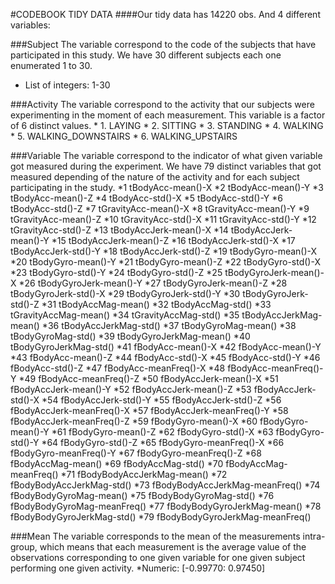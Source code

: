 #CODEBOOK TIDY DATA
####Our tidy data has 14220 obs. And 4 different variables:

###Subject
The variable correspond to the code of the subjects that have participated in this study. We have 30 different subjects each one enumerated 1 to 30. 
* List of integers: 1-30

###Activity
The variable correspond to the activity that our subjects were experimenting in the moment of each measurement. This variable is a factor of 6 distinct values.
        * 1.	LAYING
        * 2.	SITTING
        * 3.	STANDING
        * 4.	WALKING
        * 5.	WALKING_DOWNSTAIRS
        * 6.	WALKING_UPSTAIRS


###Variable 
The variable correspond to the indicator of what given variable  got measured during the experiment. We have 79 distinct variables that got measured depending of the nature of the activity and for each subject participating in the study.
      *1	tBodyAcc-mean()-X
      *2	tBodyAcc-mean()-Y
      *3	tBodyAcc-mean()-Z
      *4	tBodyAcc-std()-X
      *5	tBodyAcc-std()-Y
      *6	tBodyAcc-std()-Z
      *7	tGravityAcc-mean()-X
      *8	tGravityAcc-mean()-Y
      *9	tGravityAcc-mean()-Z
      *10	tGravityAcc-std()-X
      *11	tGravityAcc-std()-Y
      *12	tGravityAcc-std()-Z
      *13	tBodyAccJerk-mean()-X
      *14	tBodyAccJerk-mean()-Y
      *15	tBodyAccJerk-mean()-Z
      *16	tBodyAccJerk-std()-X
      *17	tBodyAccJerk-std()-Y
      *18	tBodyAccJerk-std()-Z
      *19	tBodyGyro-mean()-X
      *20	tBodyGyro-mean()-Y
      *21	tBodyGyro-mean()-Z
      *22	tBodyGyro-std()-X
      *23	tBodyGyro-std()-Y
      *24	tBodyGyro-std()-Z
      *25	tBodyGyroJerk-mean()-X
      *26	tBodyGyroJerk-mean()-Y
      *27	tBodyGyroJerk-mean()-Z
      *28	tBodyGyroJerk-std()-X
      *29	tBodyGyroJerk-std()-Y
      *30	tBodyGyroJerk-std()-Z
      *31	tBodyAccMag-mean()
      *32	tBodyAccMag-std()
      *33	tGravityAccMag-mean()
      *34	tGravityAccMag-std()
      *35	tBodyAccJerkMag-mean()
      *36	tBodyAccJerkMag-std()
      *37	tBodyGyroMag-mean()
      *38	tBodyGyroMag-std()
      *39	tBodyGyroJerkMag-mean()
      *40	tBodyGyroJerkMag-std()
      *41	fBodyAcc-mean()-X
      *42	fBodyAcc-mean()-Y
      *43	fBodyAcc-mean()-Z
      *44	fBodyAcc-std()-X
      *45	fBodyAcc-std()-Y
      *46	fBodyAcc-std()-Z
      *47	fBodyAcc-meanFreq()-X
      *48	fBodyAcc-meanFreq()-Y
      *49	fBodyAcc-meanFreq()-Z
      *50	fBodyAccJerk-mean()-X
      *51	fBodyAccJerk-mean()-Y
      *52	fBodyAccJerk-mean()-Z
      *53	fBodyAccJerk-std()-X
      *54	fBodyAccJerk-std()-Y
      *55	fBodyAccJerk-std()-Z
      *56	fBodyAccJerk-meanFreq()-X
      *57	fBodyAccJerk-meanFreq()-Y
      *58	fBodyAccJerk-meanFreq()-Z
      *59	fBodyGyro-mean()-X
      *60	fBodyGyro-mean()-Y
      *61	fBodyGyro-mean()-Z
      *62	fBodyGyro-std()-X
      *63	fBodyGyro-std()-Y
      *64	fBodyGyro-std()-Z
      *65	fBodyGyro-meanFreq()-X
      *66	fBodyGyro-meanFreq()-Y
      *67	fBodyGyro-meanFreq()-Z
      *68	fBodyAccMag-mean()
      *69	fBodyAccMag-std()
      *70	fBodyAccMag-meanFreq()
      *71	fBodyBodyAccJerkMag-mean()
      *72	fBodyBodyAccJerkMag-std()
      *73	fBodyBodyAccJerkMag-meanFreq()
      *74	fBodyBodyGyroMag-mean()
      *75	fBodyBodyGyroMag-std()
      *76	fBodyBodyGyroMag-meanFreq()
      *77	fBodyBodyGyroJerkMag-mean()
      *78	fBodyBodyGyroJerkMag-std()
      *79	fBodyBodyGyroJerkMag-meanFreq()


###Mean
The variable corresponds to the mean of the measurements intra-group, which means that each measurement is the average value of the observations corresponding to one given variable for one given subject performing one given activity.
	*Numeric: [-0.99770: 0.97450]
